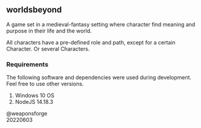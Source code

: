 ## worldsbeyond

A game set in a medieval-fantasy setting where character find meaning and purpose in their life and the world.

All characters have a pre-defined role and path, except for a certain Character. Or several Characters.

### Requirements

The following software and dependencies were used during development. Feel free to use other versions.

1. Windows 10 OS
2. NodeJS 14.18.3

@weaponsforge  
20220603
